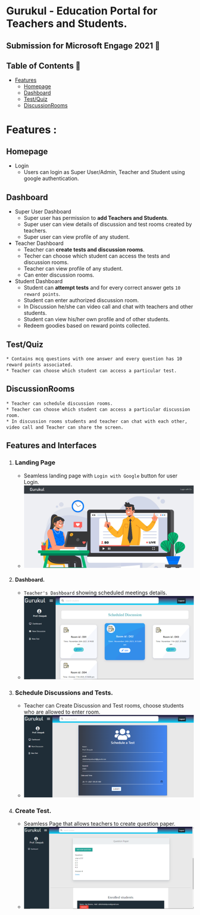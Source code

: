 # Gurukul - Education Portal for Teachers and Students.
## Submission for Microsoft Engage 2021 🌟

## Table of Contents 📕
- [Features](#features-)
  	- [Homepage](#homepage)
  	- [Dashboard](#dashboard)
  	- [Test/Quiz](#Test/Quiz)
  	- [DiscussionRooms](#DiscussionRooms)

# Features :

## Homepage
* Login 
	* Users can login as Super User/Admin, Teacher and Student using google authentication.
	
## Dashboard
* Super User Dashboard
	* Super user has permission to **add Teachers and Students**.
	* Super user can view details of discussion and test rooms created by teachers.
	* Super user can view profile of any student.
* Teacher Dashboard
	* Teacher can **create tests and discussion rooms**.
	* Techer can choose which student can access the tests and discussion rooms.
	* Teacher can view profile of any student.
	* Can enter discussion rooms.
* Student Dashboard
	* Student can **attempt tests** and for every correct answer gets `10 reward points`.
	* Student can enter authorized discussion room.
	* In Discussion he/she can video call and chat with teachers and other students.
	* Student can view his/her own profile and of other students.
	* Redeem goodies based on reward points collected.

## Test/Quiz
	* Contains mcq questions with one answer and every question has 10 reward points associated.
	* Teacher can choose which student can access a particular test.
	
## DiscussionRooms
	* Teacher can schedule discussion rooms.
	* Teacher can choose which student can access a particular discussion room.
	* In discussion rooms students and teacher can chat with each other, video call and Teacher can share the screen.

	



## Features and Interfaces

1. ### Landing Page  
   - Seamless landing page with `Login with Google` button for user Login. 
   - ![image](https://github.com/FromBitToByte/Gurukul/blob/main/assets/demo/landingPage.png)
2. #### Dashboard.
   -  `Teacher's Dashboard` showing scheduled meetings details. 
   - ![image](https://github.com/FromBitToByte/Gurukul/blob/main/assets/demo/teacherDashboard.png)
3. ### Schedule Discussions and Tests.
   - Teacher can Create Discussion and Test rooms, choose students who are allowed to enter room.
    - ![image](https://github.com/FromBitToByte/Gurukul/blob/main/assets/demo/scheduleTests.png)
4. ### Create Test.
   - Seamless Page that allows teachers to create question paper. 
   - ![image](https://github.com/FromBitToByte/Gurukul/blob/main/assets/demo/createTest.png)
